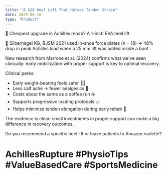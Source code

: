 ```yaml
---
title: "A $20 Heel Lift That Halves Tendon Strain"
date: 2025-06-16
type: "Product"
---
```


💸 Cheapest upgrade in Achilles rehab? A 1-inch EVA heel lift.

🔬 Silbernagel KG, BJSM 2021 used in-shoe force plates (n = 18) → 48% drop in peak Achilles load when a 25 mm lift was added inside a boot.

New research from Marrone et al. (2024) confirms what we've seen clinically: early mobilization with proper support is key to optimal recovery.

Clinical perks:

- Early weight-bearing feels safer 🚶‍♂️
- Less calf ache → fewer analgesics 💊
- Costs about the same as a coffee run ☕
- Supports progressive loading protocols 📈
- Helps minimize tendon elongation during early rehab 🎯

The evidence is clear: small investments in proper support can make a big difference in recovery outcomes.

Do you recommend a specific heel lift or leave patients to Amazon roulette?

# AchillesRupture #PhysioTips #ValueBasedCare #SportsMedicine
